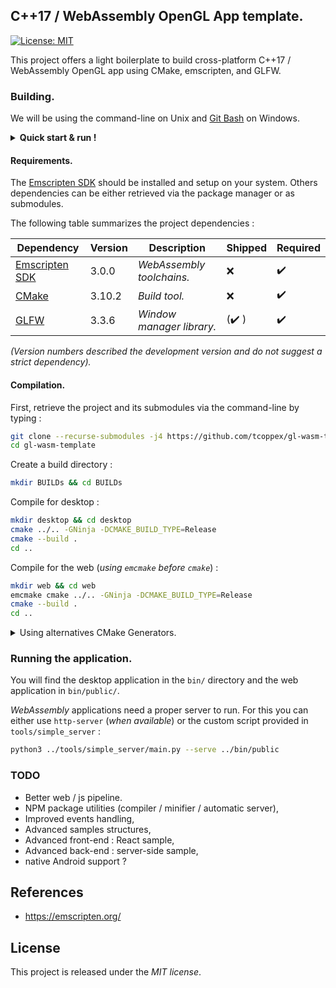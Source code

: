 ## C++17 / WebAssembly OpenGL App template.

[![License: MIT](https://img.shields.io/badge/License-MIT-yellow.svg)](https://opensource.org/licenses/MIT)

<!-- :dog2: _**wäf**_ is a tiny WebAssembly App Framework template for cross-platform C++17 OpenGL project. -->

This project offers a light boilerplate to build cross-platform C++17 / WebAssembly OpenGL app using CMake, emscripten, and GLFW.

### Building.

We will be using the command-line on Unix and [Git Bash](https://git-for-windows.github.io/) on Windows.

<details>
  <summary><strong>Quick start & run !</strong></summary>

```bash
# [Optional] Retrieve system build dependencies with Synaptic.
# sudo apt install git build-essential cmake ninja-build python3

# Install and activate emsdk.
git clone https://github.com/emscripten-core/emsdk.git
cd emsdk
./emsdk install latest
./emsdk activate latest
source ./emsdk_env.sh
cd ..

# Clone the project with its submodule.
git clone --recurse-submodules -j4 https://github.com/tcoppex/gl-wasm-template
cd gl-wasm-template

# Compile for the web.
emcmake cmake . -B BUILD -G Ninja -DCMAKE_BUILD_TYPE=Release
cmake --build BUILD

# Serve the WebApp.
python3 ./tools/simple_server/main.py --serve ../bin/public
```

</details>

#### Requirements.

The [Emscripten SDK](https://github.com/emscripten-core/emsdk) should be installed and setup on your system. Others dependencies
can be either retrieved via the package manager or as submodules.

The following table summarizes the project dependencies :

| Dependency            | Version | Description                | Shipped               | Required           | 
|-----------------------|---------|----------------------------|-----------------------|--------------------|
| [Emscripten SDK](https://github.com/emscripten-core/emsdk) | 3.0.0   | *WebAssembly toolchains.*  | :x:                   | :heavy_check_mark: |
| [CMake](https://github.com/Kitware/CMake)          | 3.10.2  | *Build tool.*              | :x:                   | :heavy_check_mark: |
| [GLFW](https://github.com/glfw/glfw)           | 3.3.6   | *Window manager library.*  | (:heavy_check_mark: ) | :heavy_check_mark: |

<tiny><em>(Version numbers described the development version and do not suggest a strict dependency).</em></tiny>

#### Compilation.

First, retrieve the project and its submodules via the command-line by typing :
```bash
git clone --recurse-submodules -j4 https://github.com/tcoppex/gl-wasm-template
cd gl-wasm-template
```

Create a build directory :
```bash
mkdir BUILDs && cd BUILDs
```

Compile for desktop : 
```bash
mkdir desktop && cd desktop
cmake ../.. -GNinja -DCMAKE_BUILD_TYPE=Release
cmake --build .
cd ..
```

Compile for the web (*using `emcmake` before `cmake`*) :
```bash
mkdir web && cd web
emcmake cmake ../.. -GNinja -DCMAKE_BUILD_TYPE=Release
cmake --build .
cd ..
```

<details>
  <summary>Using alternatives CMake Generators.</summary>

<div style="padding-left: 12px;">

On <strong>Unix</strong>, with Makefile.

```bash
cmake .. -DCMAKE_BUILD_TYPE=Release
make -j `nproc`
```

On <strong>Windows</strong>, with MSVC 15 for x64.

```bash
cmake ../.. -G "Visual Studio 15 2017 Win64" 
cmake --build . -- -config Release
```

</div>

</details>

### Running the application.

You will find the desktop application in the `bin/` directory and the web 
application in `bin/public/`.

*WebAssembly* applications need a proper server to run. For this you can either use
 `http-server` (*when available*) or the custom script provided in `tools/simple_server` :
```bash
python3 ../tools/simple_server/main.py --serve ../bin/public
```

<!-- 
## Known Limitations.

##### unimportant warnings
* mime-type warning is due to a server not recognizing the wasm mime-type. Use `tools/simple_server` to get ride of it.
* emscripten_set_main_loop_timing warning is due to a call of `glfwSwapInterval` before the emscripten mainloop is launched. 
You can disable it using the simple api provided on JS side, once the loop is launched. 
-->

### TODO

* Better web / js pipeline.
* NPM package utilities (compiler / minifier / automatic server),
* Improved events handling,
* Advanced samples structures,
* Advanced front-end : React sample,
* Advanced back-end : server-side sample,
* native Android support ?

## References

* https://emscripten.org/

## License

This project is released under the *MIT license*.
